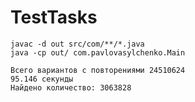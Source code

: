 # TestTasks
```
javac -d out src/com/**/*.java 
java -cp out/ com.pavlovasylchenko.Main
```
```
Всего вариантов с повторениями 24510624
95.146 секунды
Найдено количество: 3063828
```

